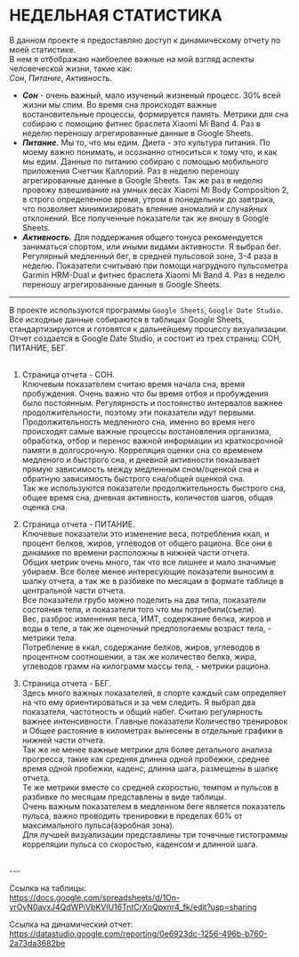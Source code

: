 # НЕДЕЛЬНАЯ СТАТИСТИКА


В данном проекте я предоставляю доступ к динамическому отчету по моей статистике.  
В нем я отбображаю наибоелее важные на мой взгляд аспекты человеческой жизни, такие как:  
*Сон*, *Питание*, *Активность.*  

 - ***Сон*** - очень важный, мало изученый жизненый процесс. 30% всей жизни мы спим. Во время сна происходят важные востановительные процессы, формируется память. Метрики для сна собираю с помощию фитнес браслета Xiaomi Mi Band 4. Раз в неделю переношу агрегированные данные в Google Sheets.  
 - ***Питание.*** Мы то, что мы едим. Диета - это культура питания. По моему важно понимать, и осознанно относиться к тому что, и как мы едим. Данные по питанию собираю с помощью мобильного приложения Счетчик Каллорий. Раз в неделю переношу агрегированные данные в Google Sheets. Так же раз в неделю провожу взвешивание на умных весах Xiaomi Mi Body Composition 2, в строго определенное время, утром в понедельник до завтрака, что позволяет минимизировать влеяние аномалий и случайных отклонений. Все полученные показатели так же вношу в Google Sheets.  
 - ***Активность.***  Для  поддержания общего тонуса рекомендуется заниматься спортом, или иными видами активности. Я выбрал бег. Регулярный медленный бег, в средней пульсовой зоне, 3-4 раза в неделю. Показатели считываю при помощи нагрудного пульсометра Garmin HRM-Dual и фитнес браслета Xiaomi Mi Band 4. Раз в неделю переношу агрегированные данные в Google Sheets.
   
---  
  
В проекте используются программы `Google Sheets`, `Google Date Studio`.  
Все исходные данные собираются в таблицах Google Sheets, стандартизируются и готовятся к дальнейшему процессу визуализации.  
Отчет создается в Google Date Studio, и состоит из трех страниц: СОН, ПИТАНИЕ, БЕГ.  
<BR>  
 
1. Страница отчета - СОН.  
 Ключевым показателем считаю время начала сна, время пробуждения. Очень важно что бы время отбоя и пробуждения было постоянным. Регулярность и постоянство интервалов важнее продолжительности, поэтому эти показатели идут первыми.  
 Продолжительность медленного сна, именно во время него происходят самые важные процессы востановления организма, обработка, отбор и перенос важной информации из краткосрочной памяти в долгосрочную. Корреляция оценки сна со временем медленого и быстрого сна, и дневной активности показывает прямую зависимость между медленным сном/оценкой сна и обратную зависимость быстрого сна/общей оценкой сна.  
 Так же используются показатели продолжительность быстрого сна, общее время сна, дневная активность, количестов шагов, общая оценка сна. 
  
2. Страница отчета - ПИТАНИЕ.  
 Ключевые показатели это изменение веса, потребления ккал, и процент белков, жиров, углеводов от общего рациона. Все они в динамике по времени расположны в нижней части отчета.  
 Общих метрик очень много, так что все лишнее и мало значимые убираем. Все более менее интересующие показатели выносим в шапку отчета, а так же в разбивке по месяцам в формате таблице в центральной части отчета.  
 Все показатели грубо можно поделить на два типа, показатели состояния тела, и показатели того что мы потребили(съели).  
 Вес, разброс изменения веса, ИМТ, содержание белка, жиров и воды в теле, а так же оценочный предпологаемы возраст тела, - метрики тела.  
 Потребление в ккал, содержание белков, жиров, углеводов в процентном соотношении, а так же количество белка, жира, углеводов грамм на килограмм массы тела, - метрики рациона.
  
3. Страница отчета - БЕГ.  
 Здесь много важных показателей, в спорте каждый сам определяет на что ему ориентироваться и за чем следить. Я выбрал два показателя, частотность и общий набег. Считаю регулярность важнее интенсивности. Главные показатели Количество тренировок и Общее растояние в километрах вынесены в отдельные графики в нижней части отчета.  
 Так же не менее важные метрики для более детального анализа прогресса, такие как средняя длинна одной пробежки, среднее время одной пробежки, каденс, длинна шага, размещены в шапке отчета.  
 Те же метрики вместе со средней скоростью, темпом и пульсов в разбивке по месяцам представлены в виде таблицы.  
 Очень важным показателем в медленном беге является показатель пульса, важно проводить тренировки в пределах 60% от максимального пульса(аэробная зона).  
 Для лучшей визуализации представлины три точечные гистограммы корреляции пульса со скоростью, каденсом и длинной шага.  
 
<BR>  
---
  
Ссылка на таблицы:  
https://docs.google.com/spreadsheets/d/1On-vrOyN0avxJ4QdWPiVbKVIU16TntCrXoQpxnr4_fk/edit?usp=sharing

Ссылка на динамический отчет:  
https://datastudio.google.com/reporting/0e6923dc-1256-496b-b760-2a73da3682be
